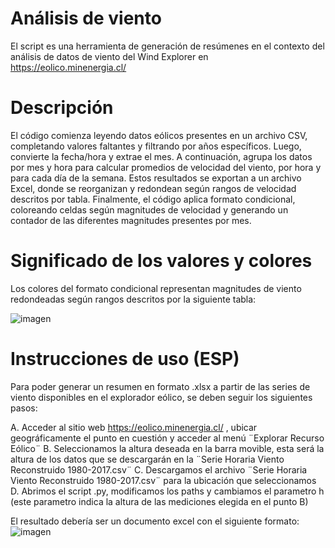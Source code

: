 # Análisis de viento

El script es una herramienta de generación de resúmenes en el contexto del análisis de datos de viento del Wind Explorer en https://eolico.minenergia.cl/

# Descripción

El código comienza leyendo datos eólicos presentes en un archivo CSV, completando valores faltantes y filtrando por años específicos. Luego, convierte la fecha/hora y extrae el mes. A continuación, agrupa los datos por mes y hora para calcular promedios de velocidad del viento, por hora y para cada día de la semana. Estos resultados se exportan a un archivo Excel, donde se reorganizan y redondean según rangos de velocidad descritos por tabla. Finalmente, el código aplica formato condicional, coloreando celdas según magnitudes de velocidad y generando un contador de las diferentes magnitudes presentes por mes.

# Significado de los valores y colores
Los colores del formato condicional representan magnitudes de viento redondeadas según rangos descritos por la siguiente tabla:

![imagen](https://github.com/user-attachments/assets/01c38439-ac81-43ee-bfe5-b5f498613e0b)

# Instrucciones de uso (ESP)

Para poder generar un resumen en formato .xlsx a partir de las series de viento disponibles en el explorador eólico, se deben seguir los siguientes pasos:

A. Acceder al sitio web https://eolico.minenergia.cl/ , ubicar geográficamente el punto en cuestión y acceder al menú ¨Explorar Recurso Eólico¨
B. Seleccionamos la altura deseada en la barra movible, esta será la altura de los datos que se descargarán en la ¨Serie Horaria Viento Reconstruido 1980-2017.csv¨
C. Descargamos el archivo ¨Serie Horaria Viento Reconstruido 1980-2017.csv¨ para la ubicación que seleccionamos
D. Abrimos el script .py, modificamos los paths y cambiamos el parametro h (este parametro indica la altura de las mediciones elegida en el punto B)

El resultado debería ser un documento excel con el siguiente formato:
![imagen](https://github.com/naranguiz/Wind_Resume/assets/43880651/0d6974a3-c738-4835-b9c4-23238352e3f4)










